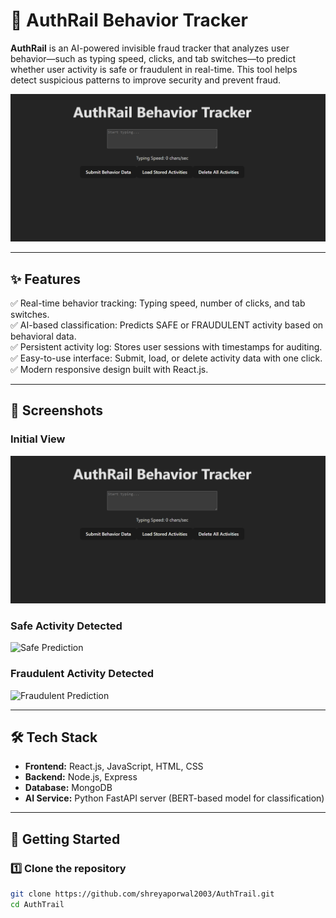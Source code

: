 # 🚦 AuthRail Behavior Tracker

**AuthRail** is an AI-powered invisible fraud tracker that analyzes user behavior—such as typing speed, clicks, and tab switches—to predict whether user activity is safe or fraudulent in real-time. This tool helps detect suspicious patterns to improve security and prevent fraud.

![Main Interface](Screenshots/Screenshot%202025-08-03%20182459.png)

---

## ✨ Features

✅ Real-time behavior tracking: Typing speed, number of clicks, and tab switches.  
✅ AI-based classification: Predicts SAFE or FRAUDULENT activity based on behavioral data.  
✅ Persistent activity log: Stores user sessions with timestamps for auditing.  
✅ Easy-to-use interface: Submit, load, or delete activity data with one click.  
✅ Modern responsive design built with React.js.

---

## 📸 Screenshots

### Initial View
![Start Typing](Screenshots/Screenshot%202025-08-03%20182459.png)

### Safe Activity Detected
![Safe Prediction](Screenshots/Screenshot%2025-08-03%182813.png)

### Fraudulent Activity Detected
![Fraudulent Prediction](./Screenshot%202025-08-03%20182918.png)

---

## 🛠️ Tech Stack

- **Frontend:** React.js, JavaScript, HTML, CSS
- **Backend:** Node.js, Express
- **Database:** MongoDB
- **AI Service:** Python FastAPI server (BERT-based model for classification)

---

## 🚀 Getting Started

### 1️⃣ Clone the repository
```bash
git clone https://github.com/shreyaporwal2003/AuthTrail.git
cd AuthTrail
